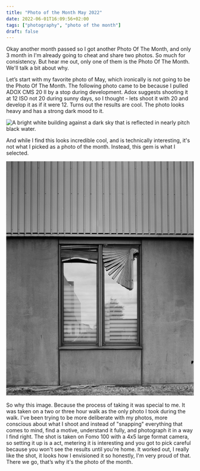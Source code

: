 ```yaml
---
title: "Photo of the Month May 2022"
date: 2022-06-01T16:09:56+02:00
tags: ["photography", "photo of the month"]
draft: false
---
```


Okay another month passed so I got another Photo Of The Month, and only 3 month in I'm already going to cheat and share two photos. So much for consistency. But hear me out, only one of them is the Photo Of The Month. We'll talk a bit about why.

Let’s start with my favorite photo of May, which ironically is not going to be the Photo Of The Month. The following photo came to be because I pulled ADOX CMS 20 II by a stop during development. Adox suggests shooting it at 12 ISO not 20 during sunny days, so I thought - lets shoot it with 20 and develop it as if it were 12. Turns out the results are cool. The photo looks heavy and has a strong dark mood to it.

![A bright white building against a dark sky that is reflected in nearly pitch black water.](/images/potm/2022-05-1.jpg)

And while I find this looks incredible cool, and is technically interesting, it's not what I picked as a photo of the month. Instead, this gem is what I selected.

![A wall with a window, trees and a house reflecting in it. There are blinds on top of each window half, one of them broken hanging down in a odd angle.](/images/potm/2022-05-2.jpg)

So why this image. Because the process of taking it was special to me. It was taken on a two or three hour walk as the only photo I took during the walk. I've been trying to be more deliberate with my photos, more conscious about what I shoot and instead of "snapping" everything that comes to mind, find a motive, understand it fully, and photograph it in a way I find right. The shot is taken on Fomo 100 with a 4x5 large format camera, so setting it up is a act, metering it is interesting and you got to pick careful because you won't see the results until you're home. It worked out, I really like the shot, it looks how I envisioned it so honestly, I'm very proud of that. There we go, that’s why it's the photo of the month.